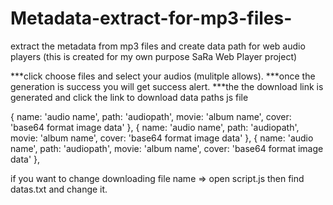 # Metadata-extract-for-mp3-files-
extract the metadata from mp3 files and create data path for web audio players 
(this is created for my own purpose SaRa Web Player project)


***click choose files and select your audios (mulitple allows).
***once the generation is success you will get success alert.
***the the download link is generated and click the link to download data paths js file 
  
  {
      name: 'audio name',
      path: 'audiopath',
      movie: 'album name',
      cover: 'base64 format image data'
  },
  {
      name: 'audio name',
      path: 'audiopath',
      movie: 'album name',
      cover: 'base64 format image data'
  },
  {
      name: 'audio name',
      path: 'audiopath',
      movie: 'album name',
      cover: 'base64 format image data'
  },
  
  if you want to change downloading file name => open script.js then find datas.txt and change it.
